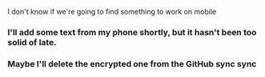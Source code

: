 I don't know if we're going to find something to work on mobile
### I'll add some text from my phone shortly, but it hasn't been too solid of late.
###
### Maybe I'll delete the encrypted one from the GitHub sync sync

